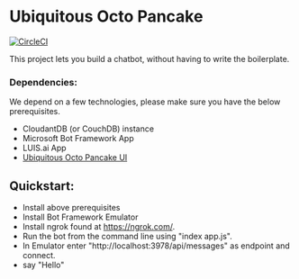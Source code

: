 # Ubiquitous Octo Pancake

[![CircleCI](https://circleci.com/gh/Capgemini-AIE/ubiquitous-octo-pancake.svg?style=svg)](https://circleci.com/gh/Capgemini-AIE/ubiquitous-octo-pancake) 

This project lets you build a chatbot, without having to write the boilerplate.

### Dependencies:

We depend on a few technologies, please make sure you have the below prerequisites.

  * CloudantDB (or CouchDB) instance
  * Microsoft Bot Framework App
  * LUIS.ai App
  * [Ubiquitous Octo Pancake UI]()

## Quickstart:

  * Install above prerequisites
  * Install Bot Framework Emulator
  * Install ngrok found at https://ngrok.com/.
  * Run the bot from the command line using "index app.js".
  * In Emulator enter "http://localhost:3978/api/messages" as endpoint and connect.
  * say "Hello"

